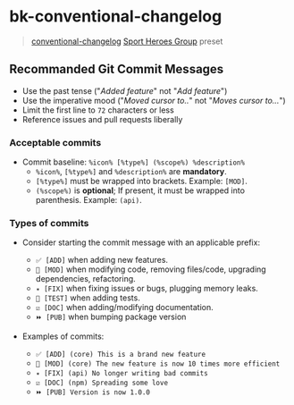 # bk-conventional-changelog #

> [conventional-changelog](https://github.com/sportheroes/bk-conventional-changelog) [Sport Heroes Group](https://github.com/orgs/sportheroes) preset

## Recommanded Git Commit Messages

* Use the past tense ("*Added feature*" not "*Add feature*")
* Use the imperative mood ("*Moved cursor to..*" not "*Moves cursor to...*")
* Limit the first line to `72` characters or less
* Reference issues and pull requests liberally

### Acceptable commits ###

* Commit baseline: `%icon% [%type%] (%scope%) %description%`
    * `%icon%`, `[%type%]` and `%description%` are **mandatory**. 
    * `[%type%]` must be wrapped into brackets. Example: `[MOD]`.
    * `(%scope%)` is **optional**; If present, it must be wrapped into parenthesis. Example: `(api)`.

### Types of commits ###

* Consider starting the commit message with an applicable prefix:
    * `✅ [ADD]` when adding new features.
    * `🔄 [MOD]` when modifying code, removing files/code, upgrading dependencies, refactoring.
    * `✴️ [FIX]` when fixing issues or bugs, plugging memory leaks.
    * `🔀 [TEST]` when adding tests.
    * `☑️ [DOC]` when adding/modifying documentation.
    * `⏩ [PUB]` when bumping package version

* Examples of commits:
    * `✅ [ADD] (core) This is a brand new feature`
    * `🔄 [MOD] (core) The new feature is now 10 times more efficient`
    * `✴️ [FIX] (api) No longer writing bad commits`
    * `☑️ [DOC] (npm) Spreading some love`
    * `⏩ [PUB] Version is now 1.0.0`
